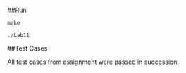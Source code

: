 ##Run

```make```

```./Lab11```

##Test Cases

All test cases from assignment were passed in succession.